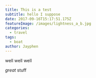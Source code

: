 ```yaml
---
title: This is a test
subtitle: hello I suppose
date: 2017-09-16T15:17:51.175Z
featureImage: /images/lightness_a_b.jpg
categories:
  - travel
tags:
  - boat
author: Jayphen
---
```

well well well

*great* stuff
